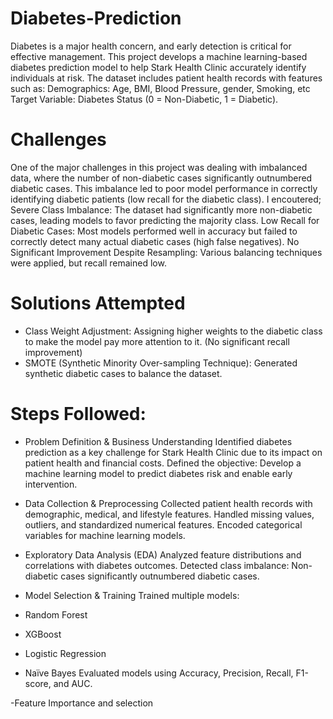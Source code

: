 # Diabetes-Prediction

Diabetes is a major health concern, and early detection is critical for effective management. This project develops a machine learning-based diabetes prediction model to help Stark Health Clinic accurately identify individuals at risk. 
The dataset includes patient health records with features such as:
Demographics: Age, BMI, Blood Pressure, gender, Smoking, etc
Target Variable: Diabetes Status (0 = Non-Diabetic, 1 = Diabetic).

# Challenges
One of the major challenges in this project was dealing with imbalanced data, where the number of non-diabetic cases significantly outnumbered diabetic cases. This imbalance led to poor model performance in correctly identifying diabetic patients (low recall for the diabetic class).
I encoutered; 
Severe Class Imbalance: The dataset had significantly more non-diabetic cases, leading models to favor predicting the majority class.
Low Recall for Diabetic Cases: Most models performed well in accuracy but failed to correctly detect many actual diabetic cases (high false negatives).
No Significant Improvement Despite Resampling: Various balancing techniques were applied, but recall remained low.

# Solutions Attempted
- Class Weight Adjustment: Assigning higher weights to the diabetic class to make the model pay more attention to it. (No significant recall improvement)
- SMOTE (Synthetic Minority Over-sampling Technique): Generated synthetic diabetic cases to balance the dataset.


# Steps Followed:
- Problem Definition & Business Understanding
Identified diabetes prediction as a key challenge for Stark Health Clinic due to its impact on patient health and financial costs.
Defined the objective: Develop a machine learning model to predict diabetes risk and enable early intervention.
- Data Collection & Preprocessing
Collected patient health records with demographic, medical, and lifestyle features.
Handled missing values, outliers, and standardized numerical features.
Encoded categorical variables for machine learning models.
- Exploratory Data Analysis (EDA)
Analyzed feature distributions and correlations with diabetes outcomes.
Detected class imbalance: Non-diabetic cases significantly outnumbered diabetic cases.

- Model Selection & Training
Trained multiple models:
- Random Forest
- XGBoost
- Logistic Regression
- Naïve Bayes
Evaluated models using Accuracy, Precision, Recall, F1-score, and AUC.


-Feature Importance and selection
